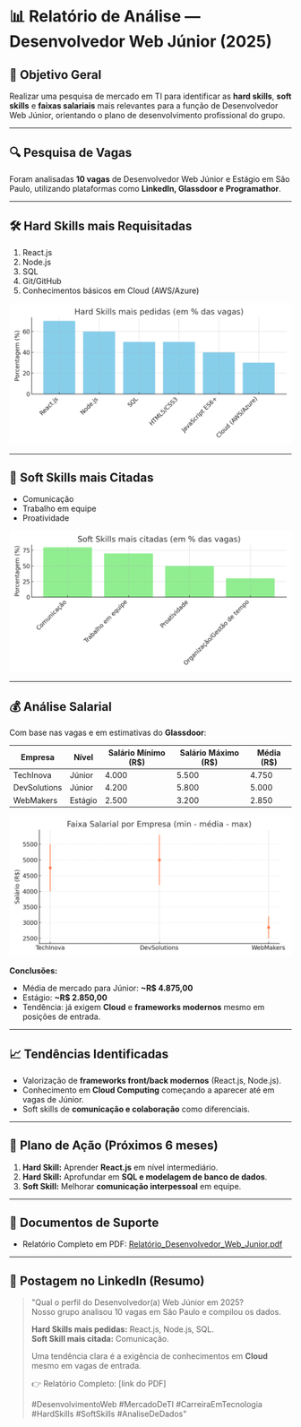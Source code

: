 # 📊 Relatório de Análise — Desenvolvedor Web Júnior (2025)

## 🎯 Objetivo Geral
Realizar uma pesquisa de mercado em TI para identificar as **hard skills**, **soft skills** e **faixas salariais** mais relevantes para a função de Desenvolvedor Web Júnior, orientando o plano de desenvolvimento profissional do grupo.

---

## 🔍 Pesquisa de Vagas
Foram analisadas **10 vagas** de Desenvolvedor Web Júnior e Estágio em São Paulo, utilizando plataformas como **LinkedIn, Glassdoor e Programathor**.

---

## 🛠️ Hard Skills mais Requisitadas
1. React.js  
2. Node.js  
3. SQL  
4. Git/GitHub  
5. Conhecimentos básicos em Cloud (AWS/Azure)  

![Hard Skills](grafico_hard_skills.png)

---

## 🤝 Soft Skills mais Citadas
- Comunicação  
- Trabalho em equipe  
- Proatividade  

![Soft Skills](grafico_soft_skills.png)

---

## 💰 Análise Salarial
Com base nas vagas e em estimativas do **Glassdoor**:

| Empresa       | Nível    | Salário Mínimo (R$) | Salário Máximo (R$) | Média (R$) |
|---------------|----------|----------------------|----------------------|------------|
| TechInova     | Júnior   | 4.000                | 5.500                | 4.750      |
| DevSolutions  | Júnior   | 4.200                | 5.800                | 5.000      |
| WebMakers     | Estágio  | 2.500                | 3.200                | 2.850      |

![Faixa Salarial](grafico_faixa_salarial.png)

**Conclusões:**  
- Média de mercado para Júnior: **~R$ 4.875,00**  
- Estágio: **~R$ 2.850,00**  
- Tendência: já exigem **Cloud** e **frameworks modernos** mesmo em posições de entrada.  

---

## 📈 Tendências Identificadas
- Valorização de **frameworks front/back modernos** (React.js, Node.js).  
- Conhecimento em **Cloud Computing** começando a aparecer até em vagas de Júnior.  
- Soft skills de **comunicação e colaboração** como diferenciais.  

---

## 📝 Plano de Ação (Próximos 6 meses)
1. **Hard Skill:** Aprender **React.js** em nível intermediário.  
2. **Hard Skill:** Aprofundar em **SQL e modelagem de banco de dados**.  
3. **Soft Skill:** Melhorar **comunicação interpessoal** em equipe.  

---

## 📂 Documentos de Suporte
- Relatório Completo em PDF: [Relatório_Desenvolvedor_Web_Junior.pdf](Relatorio_Desenvolvedor_Web_Junior_com_graficos.pdf)

---

## 🔗 Postagem no LinkedIn (Resumo)
> "Qual o perfil do Desenvolvedor(a) Web Júnior em 2025?  
> Nosso grupo analisou 10 vagas em São Paulo e compilou os dados.  
>  
> **Hard Skills mais pedidas:** React.js, Node.js, SQL.  
> **Soft Skill mais citada:** Comunicação.  
>  
> Uma tendência clara é a exigência de conhecimentos em **Cloud** mesmo em vagas de entrada.  
>  
> 👉 Relatório Completo: [link do PDF]  
>  
> #DesenvolvimentoWeb #MercadoDeTI #CarreiraEmTecnologia #HardSkills #SoftSkills #AnaliseDeDados"

